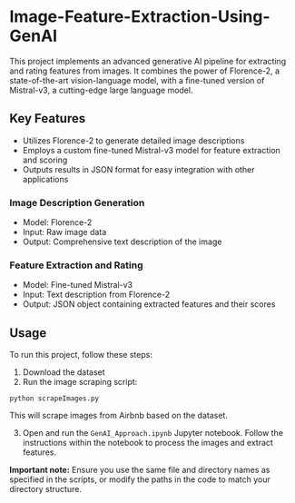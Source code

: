 # Image-Feature-Extraction-Using-GenAI

This project implements an advanced generative AI pipeline for extracting and rating features from images. It combines the power of Florence-2, a state-of-the-art vision-language model, with a fine-tuned version of Mistral-v3, a cutting-edge large language model.


## Key Features

- Utilizes Florence-2 to generate detailed image descriptions
- Employs a custom fine-tuned Mistral-v3 model for feature extraction and scoring
- Outputs results in JSON format for easy integration with other applications

### Image Description Generation
- Model: Florence-2
- Input: Raw image data
- Output: Comprehensive text description of the image

### Feature Extraction and Rating
- Model: Fine-tuned Mistral-v3
- Input: Text description from Florence-2
- Output: JSON object containing extracted features and their scores

## Usage

To run this project, follow these steps:

1. Download the dataset
2. Run the image scraping script:
 ```
 python scrapeImages.py
 ```
This will scrape images from Airbnb based on the dataset.

3. Open and run the `GenAI_Approach.ipynb` Jupyter notebook. Follow the instructions within the notebook to process the images and extract features.

**Important note:** Ensure you use the same file and directory names as specified in the scripts, or modify the paths in the code to match your directory structure.

